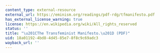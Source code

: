 ```yaml
---
content_type: external-resource
external_url: https://eminism.org/readings/pdf-rdg/tfmanifesto.pdf
has_external_license_warning: true
license: https://en.wikipedia.org/wiki/All_rights_reserved
status: ''
title: "\u201CThe Transfeminist Manifesto.\u201D (PDF)"
uid: 18a01192-4bd8-4d45-85e7-8f8c9c69adc3
wayback_url: ''
---
```

